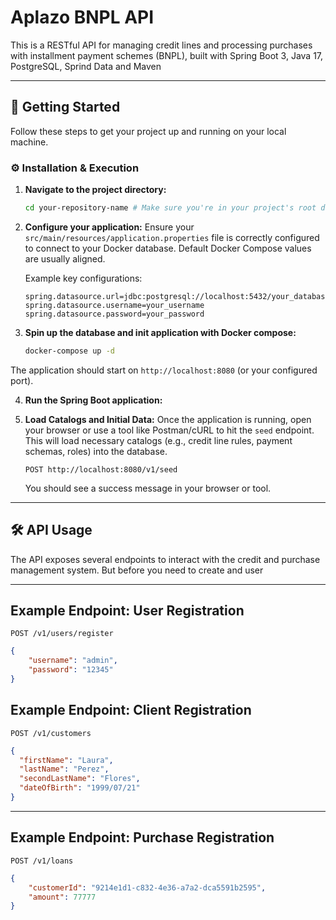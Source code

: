 # Aplazo BNPL API

This is a RESTful API for managing credit lines and processing purchases with installment payment schemes (BNPL), built with Spring Boot 3, Java 17, PostgreSQL, Sprind Data and Maven

---

## 🚀 Getting Started

Follow these steps to get your project up and running on your local machine.

### ⚙️ Installation & Execution

1.  **Navigate to the project directory:**
    ```bash
    cd your-repository-name # Make sure you're in your project's root directory
    ```

2.  **Configure your application:**
    Ensure your `src/main/resources/application.properties` file is correctly configured to connect to your Docker database. Default Docker Compose values are usually aligned.

    Example key configurations:
    ```properties
    spring.datasource.url=jdbc:postgresql://localhost:5432/your_database_name
    spring.datasource.username=your_username
    spring.datasource.password=your_password
    ```

3.  **Spin up the database and init application with Docker compose:**
 
    ```bash
    docker-compose up -d
    ```

The application should start on `http://localhost:8080` (or your configured port).

4.  **Run the Spring Boot application:**

5.  **Load Catalogs and Initial Data:**
    Once the application is running, open your browser or use a tool like Postman/cURL to hit the `seed` endpoint. This will load necessary catalogs (e.g., credit line rules, payment schemas, roles) into the database.
    ```
    POST http://localhost:8080/v1/seed
    ```
    You should see a success message in your browser or tool.


---

## 🛠️ API Usage

The API exposes several endpoints to interact with the credit and purchase management system. But before you need to create and user

---

## **Example Endpoint: User Registration**

`POST /v1/users/register`

```json
{
    "username": "admin",
    "password": "12345"
}
```

## **Example Endpoint: Client Registration**

`POST /v1/customers`

```json
{
  "firstName": "Laura",
  "lastName": "Perez",
  "secondLastName": "Flores",
  "dateOfBirth": "1999/07/21"
}
```

---

## **Example Endpoint: Purchase Registration**

`POST /v1/loans`

```json
{
    "customerId": "9214e1d1-c832-4e36-a7a2-dca5591b2595",
    "amount": 77777
}
```


